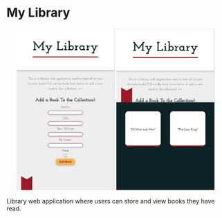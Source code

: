 # My Library

<p align="center">
  <img src="./assets/screenshots/MyLibrary.png" width="45%" />
  <img src="./assets/screenshots/MyLibraryOpen.png" width="45%" />
</p>
Library web application where users can store and view books they have read.
